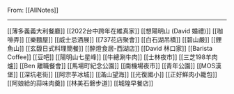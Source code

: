 From: [[AllNotes]]

---

[[薄多義義大利餐廳]]
[[2022台中跨年在維真家]]
[[想陽明山 (David 婚禮)]]
[[咖啡弄]]
[[樂麵屋]]
[[威士忌酒展]]
[[737花店聚會]]
[[白石湖吊橋]]
[[碧山嚴]]
[[鋰魚山]]
[[玄馥日式料理簡餐]]
[[醉燈食居-西湖店]]
[[David 林口家]]
[[Barista Coffee]]
[[豆吧]]
[[陽明山七星峰]]
[[牛總涮牛肉]]
[[士林夜市]]
[[三芝198羊肉爐]]
[[Ben 離職餐會]]
[[馬場町紀念公園]]
[[南機場夜市]]
[[青年公園]]
[[MOS漢堡]]
[[深坑老街]]
[[阿宗芋冰城]]
[[滿山望海]]
[[光復國小]]
[[正好鮮肉小籠包]]
[[阿娘給的蒜味肉羹]]
[[林美石磐步道]]
[[城隍早餐店]]
